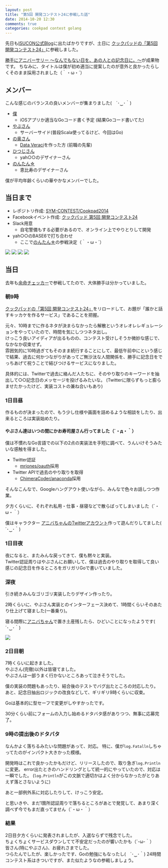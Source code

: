 ```yaml
---
layout: post
title: "第5回 開発コンテスト24に参戦した話"
date: 2014-10-20 12:30
comments: true
categories: cookpad contest golang
---
```


先日も[ISUCON公式Blog](http://isucon.net/)に出たばかりですが、土日に
[クックパッドの「第5回 開発コンテスト24」](https://info.cookpad.com/24contest_5)に参戦しました。

[勝手にアニバーサリー ～なんでもない日を、あの人との記念日に。～](http://kinen.yabuchin.com/)が成果物です。
ちなみに、タイトルは僕が初め適当に提案したのが意外と良かったらしくそのまま採用されました（｀・ω・´）

## メンバー

こんな感じのバランスの良いメンバーが集まりました(　´･‿･｀)

- [僕](https://www.facebook.com/mono0926)
	- iOSアプリか適当なGoコード書く予定 (結果Goコード書いてた)
- [やぶさん](https://www.facebook.com/yuichi.yabu)
	- サーバーサイド(普段Scala使ってるけど、今回はGo)
- [の奥さん](https://www.facebook.com/sayaka.yabu.7)
	- [Data Veraci](http://www.nssol.nssmc.com/press/2014/20141009_110001.html)を作った方 (前職の先輩)
- [ひつじさん](https://www.facebook.com/3is.sheep)
	- yah○○のデザイナーさん
- [のんたん☆](https://www.facebook.com/nozomi.fuzimoto)
	- 恵比寿のデザイナーさん

僕が平均年齢くらいの華やかなメンバーでした。

## 当日まで

<!-- more -->

- レポジトリ作成: [SYM-CONTEST/Cookpad2014](https://github.com/SYM-CONTEST/Cookpad2014)
- Facebookイベント作成: [クックパッド 第5回 開発コンテスト24](https://www.facebook.com/events/718375174865939/)
- Slack用意
	- 自宅警備もする必要があるので、オンライン上でやりとりして開発
- yah○○のBASE6で打ち合わせ
	- ここで[のんたん☆](https://www.facebook.com/nozomi.fuzimoto)の参戦決定（｀・ω・´）

![](/images/post/base6_1.jpg)
![](/images/post/base6_2.jpg)
![](/images/post/base6_3.jpg)
![](/images/post/base6_4.jpg)


## 当日

去年も[余命チェッカー](http://about.me/yomei)で参戦してたので、大体勝手は分かっていました。

### 朝9時

[クックパッドの「第5回 開発コンテスト24」](https://info.cookpad.com/24contest_5)をリロードして、お題が「誰かと話すキッカケを作るサービス」であることを把握。

元々、10時までに作るネタが決まらなかったら解散というオレオレレギュレーションをやっていたので、時間を気にしつつネタ出し。  
けっこう良いアイディアが出るものの、コンテスト受けしそうか微妙な感じで、なかなか収束せず。  
雰囲気的に10時過ぎてもそのまま続行することにして、最低午前中にという感じで結果、過去に何かつながりがあってご無沙汰な人間関係を、勝手に記念日をでっちあげて祝うことで結びつけるサービスになりました。

具体的には、Twitterで過去に絡んだ人たちに、そのやり取りのキーワードを抽出して○○記念日のメッセージを投げるみたいな。
(Twitterに限らずもっと膨らませたかったけど、実装コストの兼ね合いもあり)

### 1日目昼

作るものが決まったので、もう少し仕様や画面を詰めるような相談をしたり、出来るところは実装始めたり。
#### やぶさん達はいつの間にかお寿司屋さん行ってました（´・д・｀）

僕は不慣れなGo言語での以下の2点の実装法を手短に調べて、うんいけそうみたいな感触を得ました。

- Twitter認証
	- [mrjones/oauth](https://github.com/mrjones/oauth)採用
- Twitter APIで過去のやり取りを取得
	- [ChimeraCoder/anaconda](https://github.com/ChimeraCoder/anaconda)採用

そんなこんなで、Googleハングアウト使いながら、みんなで色々お話しつつ作業。

夕方くらいに、それぞれ私用・仕事・昼寝などで散らばってしまいました（´・ω・｀）

僕はキャラクター [アニバちゃんのTwitterアカウント](https://twitter.com/kinenn_bi)作って遊んだりしてました(　´･‿･｀)

### 1日目夜

夜になると、またみんな戻ってきて、僕も黙々と実装。  
Twitter認証周りはやぶさんにお願いして、僕は過去のやり取りを取得して良い感じの記念日を作るところをガリガリGoで書いていました。

### 深夜

引き続きみんなゴリゴリ実装したりデザイン作ったり。

2時くらいに、やぶさん実装とのインターフェース決めて、1時間くらいそのあたり仕上げて寝ました(一番乗り)。

寝る間際に[アニバちゃん](https://twitter.com/kinenn_bi)で置き土産残したら、ひどいことになったようです(　´･‿･｀)

![](/images/post/misawa.png)

### 2日目朝

7時くらいに起きました。  
やぶさん(完徹)以外は皆寝てました。  
やぶさんは一部うまく行かないところあって泣きそうでした。

僕の実装の問題もあったり、結合後のテストでバグ出たところの対応したり。  
あと、記念日抽出ロジックの改良などして、ギリギリ9時くらいに収束。

Goは基本的に型セーフで変更がしやすかったです。

30分くらい前にフォームの入力し始めるドタバタ感がありつつ、無事に応募完了。

### 9時の提出後のドタバタ

なんかよく落ちるみたいな問題があって、対応。
特に、僕が`log.Fatalln`しちゃってたのがインパクト大きかった模様。

開発時はこれで良かったかもだけど、リリースしたので、取り急ぎ`log.Println`に変更。
error出たときのハンドリングとして統一的にやっていたので、対応は一瞬でした。
(`log.Println`がこの文脈で適切かはよく分からなかったがとりあえず落とさないように)

あと一部例外系に対応したりして、けっこう安定。

と思いきや、まだ1箇所認証周りで落ちるところがあとで発覚して、あまり深く調べず今でもまだ直ってません（´・ω・｀）

### 結果

2日目夕方くらいに発表されましたが、入選ならずで残念でした。  
ちょくちょくサービスダウンしてて不安定だったのが響いたかも（´-ω-｀）  
皆さん(特にやぶさん)、お疲れさまでした。  
つらたんでしたが、楽しかったです、Goの勉強にもなったし(　´･‿･｀)
24時間コンテスト系はきついですが、また似たようなの参戦しましょう。